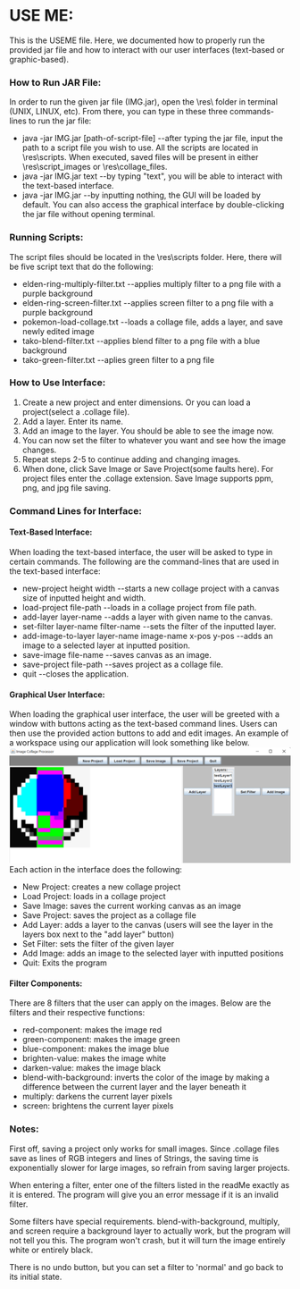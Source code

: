 # USE ME:
This is the USEME file. Here, we documented how to properly run the provided jar file and how to 
interact with our user interfaces (text-based or graphic-based).
### How to Run JAR File:
In order to run the given jar file (IMG.jar), open the \res\ folder in terminal (UNIX, LINUX, etc). 
From there, you can type in these three commands-lines to run the jar file:
 - java -jar IMG.jar [path-of-script-file] --after typing the jar file, input the path to a script file you wish to use. All the scripts are located in \res\scripts. When executed, saved files will be present in either \res\script_images or \res\collage_files.
 - java -jar IMG.jar text --by typing "text", you will be able to interact with the text-based interface. 
 - java -jar IMG.jar --by inputting nothing, the GUI will be loaded by default. You can also access the graphical interface by double-clicking the jar file without opening terminal. 
### Running Scripts:
The script files should be located in the \res\scripts folder. Here, there will be five script text 
that do the following:
 - elden-ring-multiply-filter.txt --applies multiply filter to a png file with a purple background
 - elden-ring-screen-filter.txt --applies screen filter to a png file with a purple background
 - pokemon-load-collage.txt --loads a collage file, adds a layer, and save newly edited image
 - tako-blend-filter.txt --applies blend filter to a png file with a blue background
 - tako-green-filter.txt --aplies green filter to a png file
### How to Use Interface:
1. Create a new project and enter dimensions. Or you can load a project(select a .collage file).
2. Add a layer. Enter its name. 
3. Add an image to the layer. You should be able to see the image now.
4. You can now set the filter to whatever you want and see how the image changes. 
5. Repeat steps 2-5 to continue adding and changing images.
6. When done, click Save Image or Save Project(some faults here). For project files enter the .collage extension. Save Image supports ppm, png, and jpg file saving.
### Command Lines for Interface:
#### Text-Based Interface:
When loading the text-based interface, the user will be asked to type in certain commands.
The following are the command-lines that are used in the text-based interface:
 - new-project height width --starts a new collage project with a canvas size of inputted height and width.
 - load-project file-path --loads in a collage project from file path.
 - add-layer layer-name --adds a layer with given name to the canvas.
 - set-filter layer-name filter-name --sets the filter of the inputted layer.
 - add-image-to-layer layer-name image-name x-pos y-pos --adds an image to a selected layer at inputted position.
 - save-image file-name --saves canvas as an image.
 - save-project file-path --saves project as a collage file.
 - quit --closes the application.
#### Graphical User Interface:
When loading the graphical user interface, the user will be greeted with a window with buttons acting
as the text-based command lines. Users can then use the provided action buttons to add and edit images.
An example of a workspace using our application will look something like below.
![Alt text](\example_images\GUI-Working.png)
Each action in the interface does the following:
 - New Project: creates a new collage project
 - Load Project: loads in a collage project
 - Save Image: saves the current working canvas as an image
 - Save Project: saves the project as a collage file
 - Add Layer: adds a layer to the canvas (users will see the layer in the layers box next to the "add layer" button)
 - Set Filter: sets the filter of the given layer
 - Add Image: adds an image to the selected layer with inputted positions
 - Quit: Exits the program
#### Filter Components:
There are 8 filters that the user can apply on the images. Below are the filters and their respective functions:
 - red-component: makes the image red
 - green-component: makes the image green
 - blue-component: makes the image blue
 - brighten-value: makes the image white
 - darken-value: makes the image black
 - blend-with-background: inverts the color of the image by making a difference between the current layer and the layer beneath it
 - multiply: darkens the current layer pixels
 - screen: brightens the current layer pixels
### Notes:
First off, saving a project only works for small images. Since .collage files
save as lines of RGB integers and lines of Strings, the saving time is exponentially
slower for large images, so refrain from saving larger projects.

When entering a filter, enter one of the filters listed in the readMe exactly as it is entered. 
The program will give you an error message if it is an invalid filter. 

Some filters have special requirements.
blend-with-background, multiply, and screen require a background layer to actually work, but 
the program will not tell you this. The program won't crash, but it will turn the image entirely white or entirely black.

There is no undo button, but you can set a filter to 'normal' and go back to its initial state. 



